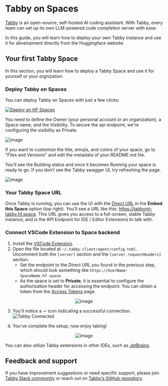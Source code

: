 # Tabby on Spaces

[Tabby](https://tabby.tabbyml.com) is an open-source, self-hosted AI coding assistant. With Tabby, every team can set up its own LLM-powered code completion server with ease.

In this guide, you will learn how to deploy your own Tabby instance and use it for development directly from the Huggingface website.

## Your first Tabby Space

In this section, you will learn how to deploy a Tabby Space and use it for yourself or your orgnization.

### Deploy Tabby on Spaces

You can deploy Tabby on Spaces with just a few clicks:

[![Deploy on HF Spaces](https://huggingface.co/datasets/huggingface/badges/raw/main/deploy-to-spaces-lg.svg)](https://huggingface.co/spaces/TabbyML/tabby-template-space?duplicate=true)

You need to define the Owner (your personal account or an organization), a Space name, and the Visibility. To secure the api endpoint, we're configuring the visibility as Private.

![image](https://github.com/huggingface/hub-docs/assets/388154/b00eb7ea-7de6-4832-b3ff-512859bfa92e)

<Tip>
If you want to customize the title, emojis, and colors of your space, go to "Files and Versions" and edit the metadata of your README.md file.
</Tip>

You’ll see the Building status and once it becomes Running your space is ready to go. If you don’t see the Tabby swagger UI, try refreshing the page.

![image](https://github.com/huggingface/hub-docs/assets/388154/f2320e55-7aad-42ed-8b1c-aec4e42e05f0)

### Your Tabby Space URL
Once Tabby is running, you can use the UI with the <u>Direct URL</u> in the **Embed this Space** option (top right).
You’ll see a URL like this: https://tabbyml-tabby.hf.space. This URL gives you access to a full-screen, stable Tabby instance, and is the API Endpoint for IDE / Editor Extensions to talk with.

### Connect VSCode Extension to Space backend
1. Install the [VSCode Extension](https://marketplace.visualstudio.com/items?itemName=TabbyML.vscode-tabby).
2. Open the file located at `~/.tabby-client/agent/config.toml`. Uncomment both the `[server]` section and the `[server.requestHeaders]` section.
   * Set the endpoint to the Direct URL you found in the previous step, which should look something like `https://UserName-SpaceName.hf.space`.
   * As the space is set to **Private**, it is essential to configure the authorization header for accessing the endpoint. You can obtain a token from the [Access Tokens](https://huggingface.co/settings/tokens) page.

<center>

![image](https://github.com/huggingface/hub-docs/assets/388154/1f24a977-6d47-4819-923e-b2c17b747fb0)

</center>

3. You'll notice a ✓ icon indicating a successful connection.
![Tabby Connected](https://github.com/huggingface/hub-docs/assets/388154/8657bce4-6e08-4eab-bb26-a48974d5fd8d)

4. You've complete the setup, now enjoy tabing!

<center>

![image](https://github.com/huggingface/hub-docs/assets/388154/c186aafc-36bf-415e-bfe5-946de2686d54)

</center>

You can also utilize Tabby extensions in other IDEs, such as [JetBrains](https://plugins.jetbrains.com/plugin/22379-tabby).


## Feedback and support
If you have improvement suggestions or need specific support, please join [Tabby Slack community](https://join.slack.com/t/tabbycommunity/shared_invite/zt-1xeiddizp-bciR2RtFTaJ37RBxr8VxpA) or reach out on [Tabby’s GitHub repository](https://github.com/TabbyML/tabby).
